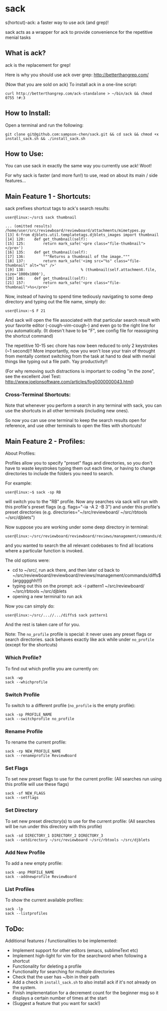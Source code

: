 sack
====

s(hortcut)-ack: a faster way to use ack (and grep)!

sack acts as a wrapper for ack to provide convenience for the repetitive menial tasks

## What is ack?

ack is the replacement for grep!

Here is why you should use ack over grep: http://betterthangrep.com/

(Now that you are sold on ack) To install ack in a one-line script:

    curl http://betterthangrep.com/ack-standalone > ~/bin/ack && chmod 0755 !#:3

## How to Install:

Open a terminal and run the following:

    git clone git@github.com:sampson-chen/sack.git && cd sack && chmod +x install_sack.sh && ./install_sack.sh

## How to Use:

You can use sack in exactly the same way you currently use ack! Woot!

For why sack is faster (and more fun!) to use, read on about its main / side features...

## Main Feature 1 - Shortcuts:

sack prefixes shortcut tags to ack's search results:

    user@linux:~/src$ sack thumbnail

    ... (omitted results)
    /home/user/src/reviewboard/reviewboard/attachments/mimetypes.py
    [13] 6:from djblets.util.templatetags.djblets_images import thumbnail
    [14] 120:    def get_thumbnail(self):
    [15] 125:        return mark_safe('<pre class="file-thumbnail"></pre>')
    [16] 135:    def get_thumbnail(self):
    [17] 136:        """Returns a thumbnail of the image."""
    [18] 137:        return mark_safe('<img src="%s" class="file-thumbnail" alt="%s" />'
    [19] 138:                         % (thumbnail(self.attachment.file, size='1000x1000'),
    [20] 146:    def get_thumbnail(self):
    [21] 157:        return mark_safe('<pre class="file-thumbnail">%s</pre>'

Now, instead of having to spend time tediously navigating to some deep directory and typing out the file name, simply do:

    user@linux:~$ F 21

And sack will open the file associated with that particular search result with your favorite editor (-cough-vim-cough-) and even go to the right line for you automatically. (It doesn't have to be "F", see config file for reassigning the shortcut command)

The repetitive 10-15 sec chore has now been reduced to only 2 keystrokes (~1 second)!! More importantly, now you won't lose your train of throught from mentally context switching from the task at hand to deal with menial things like typing out a file path. Yay productivity!!

(For why removing such distractions is important to coding "in the zone", see the excellent Joel Test: http://www.joelonsoftware.com/articles/fog0000000043.html)

### Cross-Terminal Shortcuts:

Note that whenever you perform a search in any terminal with sack, you can use the shortcuts in all other terminals (including new ones).

So now you can use one terminal to keep the search results open for reference, and use other terminals to open the files with shortcuts!

## Main Feature 2 - Profiles:

About Profiles:

Profiles allow you to specify "preset" flags and directories, so you don't have to waste keystrokes typing them out each time, or having to change directories to include the folders you need to search.

For example:

    user@linux:~$ sack -sp RB

will switch you to the "RB" profile. Now any searches via sack will run with this profile's preset flags (e.g. flags="-ia -A 2 -B 3") and under this profile's preset directories (e.g. directories="~/src/reviewboard/ ~/src/rbtools ~/src/djblets")

Now suppose you are working under some deep directory in terminal:

    user@linux:~/src/reviewboard/reviewboard/reviews/management/commands/diffs$

and you wanted to search the all relevant codebases to find all locations where a particular function is invoked.

 The old options were:

- cd to ~/src/, run ack there, and then later cd back to ~/src/reviewboard/reviewboard/reviews/management/commands/diffs$ (arggggghh!!!)
- typing out this on the prompt: ack -i pattern1 ~/src/reviewboard/ ~/src/rbtools ~/src/djblets
- opening a new terminal to run ack

Now you can simply do:

    user@linux:~/src/...//.../diffs$ sack pattern1

And the rest is taken care of for you.

Note: The `no_profile` profile is special: it never uses any preset flags or search directories. sack behaves exactly like ack while under `no_profile` (except for the shortcuts)

### Which Profile?

To find out which profile you are currently on:

    sack -wp
    sack --whichprofile
 
### Switch Profile

To switch to a different profile (`no_profile` is the empty profile):

    sack -sp PROFILE_NAME
    sack --switchprofile no_profile
 
### Rename Profile

To rename the current profile:

    sack -rp NEW_PROFILE_NAME
    sack --renameprofile ReviewBoard
 
### Set Flags

To set new preset flags to use for the current profile:
(All searches run using this profile will use these flags)

    sack -sf NEW_FLAGS
    sack --setflags
 
### Set Directory

To set new preset directory(s) to use for the current profile:
(All searches will be run under this directory with this profile)

    sack -sd DIRECTORY_1 DIRECTORY_2 DIRECTORY_3
    sack --setdirectory ~/src/reviewboard ~/src/rbtools ~/src/djblets
 
### Add New Profile

To add a new empty profile:

    sack -anp PROFILE_NAME
    sack --addnewprofile ReviewBoard
 
### List Profiles

To show the current available profiles:

    sack -lp
    sack --listprofiles

## ToDo:

Additional features / functionalities to be implemented:

- Implement support for other editors (emacs, sublimeText etc)
- Implement high-light for vim for the searchword when following a shortcut
- Functionality for deleting a profile
- Functionality for searching for multiple directories
- Check that the user has ~/bin in their path
- Add a check in `install_sack.sh` to also install ack if it's not already on the system.
- Finish implementation for a decrement count for the beginner msg so it displays a certain number of times at the start
- (Suggest a feature that you want for sack!)
